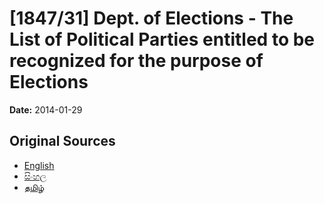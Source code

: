 # [1847/31] Dept. of Elections - The List of Political Parties entitled to be recognized for the purpose of Elections

**Date:** 2014-01-29

## Original Sources

- [English](https://documents.gov.lk/view/extra-gazettes/2014/1/1847-31_E.pdf)
- [සිංහල](https://documents.gov.lk/view/extra-gazettes/2014/1/1847-31_S.pdf)
- [தமிழ்](https://documents.gov.lk/view/extra-gazettes/2014/1/1847-31_T.pdf)
